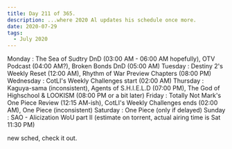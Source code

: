 ```yaml
---
title: Day 211 of 365.
description: ...where 2020 Al updates his schedule once more.
date: 2020-07-29
tags:
  - July 2020
---
```


Monday    : The Sea of Sudtry DnD (03:00 AM - 06:00 AM hopefully), OTV Podcast (04:00 AM?), Broken Bonds DnD (05:00 AM)
Tuesday   : Destiny 2's Weekly Reset (12:00 AM), Rhythm of War Preview Chapters (08:00 PM)
Wednesday : CotLI's Weekly Challenges start (02:00 AM)
Thursday  : Kaguya-sama (inconsistent), Agents of S.H.I.E.L.D (07:00 PM), The God of Highschool & LOOKISM (08:00 PM or a bit later)
Friday    : Totally Not Mark's One Piece Review (12:15 AM-ish), CotLI's Weekly Challenges ends (02:00 AM), One Piece (inconsistent)
Saturday  : One Piece (only if delayed) 
Sunday    : SAO - Alicization WoU part II (estimate on torrent, actual airing time is Sat 11:30 PM)

new sched, check it out.